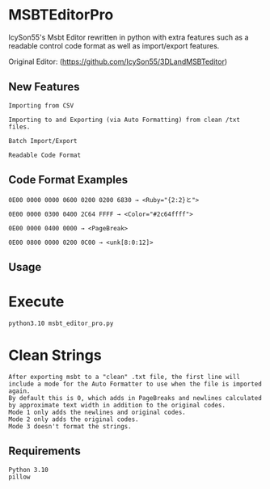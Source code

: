 # MSBTEditorPro
IcySon55's Msbt Editor rewritten in python with extra features such as a readable control code format as well as import/export features.

Original Editor: (https://github.com/IcySon55/3DLandMSBTeditor)


## New Features

    Importing from CSV
    
    Importing to and Exporting (via Auto Formatting) from clean /txt files.
    
    Batch Import/Export
    
    Readable Code Format
    
## Code Format Examples
 
    0E00 0000 0000 0600 0200 0200 6830 → <Ruby="{2:2}と">
 
    0E00 0000 0300 0400 2C64 FFFF → <Color="#2c64ffff">
    
    0E00 0000 0400 0000 → <PageBreak>
    
    0E00 0800 0000 0200 0C00 → <unk[8:0:12]>
    
## Usage
   # Execute
    python3.10 msbt_editor_pro.py
    
   # Clean Strings
    After exporting msbt to a "clean" .txt file, the first line will include a mode for the Auto Formatter to use when the file is imported again.
    By default this is 0, which adds in PageBreaks and newlines calculated by approximate text width in addition to the original codes.
    Mode 1 only adds the newlines and original codes.
    Mode 2 only adds the original codes.
    Mode 3 doesn't format the strings.


## Requirements

    Python 3.10
    pillow
